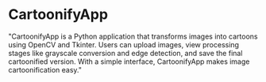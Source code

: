 # CartoonifyApp
 "CartoonifyApp is a Python application that transforms images into cartoons using OpenCV and Tkinter. Users can upload images, view processing stages like grayscale conversion and edge detection, and save the final cartoonified version. With a simple interface, CartoonifyApp makes image cartoonification easy."
